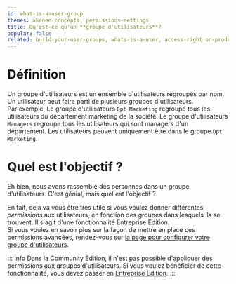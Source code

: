 ```yaml
---
id: what-is-a-user-group
themes: akeneo-concepts, permissions-settings
title: Qu'est-ce qu'un **groupe d'utilisateurs**?
popular: false
related: build-your-user-groups, whats-is-a-user, access-right-on-products, access-rights-on-imports-exports, access-rights-on-assets
---
```


# Définition

Un groupe d'utilisateurs est un ensemble d'utilisateurs regroupés par nom. Un utilisateur peut faire parti de plusieurs groupes d'utilisateurs.  
Par exemple, Le groupe d'utilisateurs `Dpt Marketing` regroupe tous les utilisateurs du département marketing de la société. Le groupe d'utilisateurs `Managers` regroupe tous les utilisateurs qui sont managers d'un département. Les utilisateurs peuvent uniquement être dans le groupe `Dpt Marketing`.

# Quel est l'objectif ?
Eh bien, nous avons rassemblé des personnes dans un groupe d'utilisateurs. C'est génial, mais quel est l'objectif ?

En fait, cela va vous être très utile si vous voulez donner différentes *permissions* aux utilisateurs, en fonction des groupes dans lesquels ils se trouvent. Il s'agit d'une fonctionnalité Entreprise Edition.  
Si vous voulez en savoir plus sur la façon de mettre en place ces permissions avancées, rendez-vous sur [la page pour configurer votre groupe d'utilisateurs](/articles/build-your-user-groups.html).

::: info
Dans la Community Edition, il n'est pas possible d'appliquer des permissions aux groupes d'utilisateurs. Si vous voulez bénéficier de cette fonctionnalité, vous devez passer en [Entreprise Edition](https://www.akeneo.com/enterprise-edition/?source=akeneo-help).
:::
